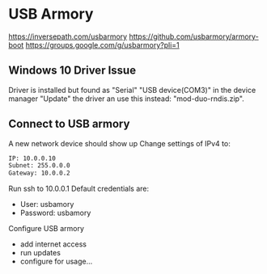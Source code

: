 # USB Armory

<https://inversepath.com/usbarmory>
<https://github.com/usbarmory/armory-boot>
<https://groups.google.com/g/usbarmory?pli=1>

## Windows 10 Driver Issue

Driver is installed but found as "Serial" "USB device(COM3)" in the device manager
"Update" the driver an use this instead: "mod-duo-rndis.zip".

## Connect to USB armory

A new network device should show up
Change settings of IPv4 to:

``` sh
IP: 10.0.0.10
Subnet: 255.0.0.0
Gateway: 10.0.0.2
```

Run ssh to 10.0.0.1
Default credentials are:

- User: usbamory
- Password: usbamory

Configure USB armory

- add internet access
- run updates
- configure for usage...
